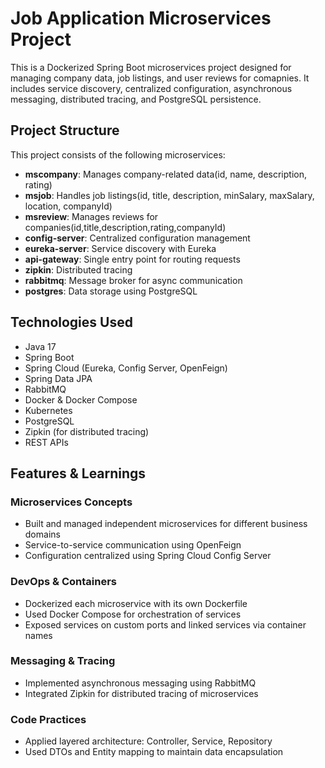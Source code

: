 # Job Application Microservices Project

This is a Dockerized Spring Boot microservices project designed for managing company data, job listings, and user reviews for comapnies. It includes service discovery, centralized configuration, asynchronous messaging, distributed tracing, and PostgreSQL persistence.

## Project Structure

This project consists of the following microservices:

- **mscompany**: Manages company-related data(id, name, description, rating)
- **msjob**: Handles job listings(id, title, description, minSalary, maxSalary, location, companyId)
- **msreview**: Manages reviews for companies(id,title,description,rating,companyId)
- **config-server**: Centralized configuration management
- **eureka-server**: Service discovery with Eureka
- **api-gateway**: Single entry point for routing requests
- **zipkin**: Distributed tracing
- **rabbitmq**: Message broker for async communication
- **postgres**: Data storage using PostgreSQL

## Technologies Used

- Java 17
- Spring Boot
- Spring Cloud (Eureka, Config Server, OpenFeign)
- Spring Data JPA
- RabbitMQ
- Docker & Docker Compose
- Kubernetes
- PostgreSQL
- Zipkin (for distributed tracing)
- REST APIs


## Features & Learnings

### Microservices Concepts
- Built and managed independent microservices for different business domains
- Service-to-service communication using OpenFeign
- Configuration centralized using Spring Cloud Config Server

### DevOps & Containers
- Dockerized each microservice with its own Dockerfile
- Used Docker Compose for orchestration of services
- Exposed services on custom ports and linked services via container names

### Messaging & Tracing
- Implemented asynchronous messaging using RabbitMQ
- Integrated Zipkin for distributed tracing of microservices

### Code Practices
- Applied layered architecture: Controller, Service, Repository
- Used DTOs and Entity mapping to maintain data encapsulation


